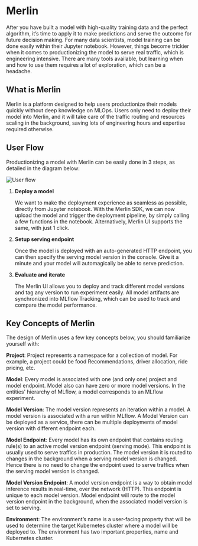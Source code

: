 # Merlin

After you have built a model with high-quality training data and the perfect algorithm, it’s time to apply it to make predictions and serve the outcome for future decision making.
For many data scientists, model training can be done easily within their Jupyter notebook. However, things become trickier when it comes to productionizing the model to serve real traffic, which is engineering intensive. There are many tools available, but learning when and how to use them requires a lot of exploration, which can be a headache.

## What is Merlin

Merlin is a platform designed to help users productionize their models quickly without deep knowledge on MLOps. Users only need to deploy their model into Merlin, and it will take care of the traffic routing and resources scaling in the background, saving lots of engineering hours and expertise required otherwise.

## User Flow

Productionizing a model with Merlin can be easily done in 3 steps, as detailed in the diagram below:

![User flow](./diagrams/user_flow.drawio.svg)

1. **Deploy a model**

    We want to make the deployment experience as seamless as possible, directly from Jupyter notebook. With the Merlin SDK, we can now upload the model and trigger the deployment pipeline, by simply calling a few functions in the notebook. Alternatively, Merlin UI supports the same, with just 1 click.

2. **Setup serving endpoint**

    Once the model is deployed with an auto-generated HTTP endpoint, you can then specify the serving model version in the console. Give it a minute and your model will automagically be able to serve prediction.

3. **Evaluate and iterate**

    The Merlin UI allows you to deploy and track different model versions and tag any version to run experiment easily. All model artifacts are synchronized into MLflow Tracking, which can be used to track and compare the model performance.

## Key Concepts of Merlin

The design of Merlin uses a few key concepts below, you should familiarize yourself with:

**Project**: Project represents a namespace for a collection of model. For example, a project could be food Recommendations, driver allocation, ride pricing, etc.

**Model**: Every model is associated with one (and only one) project and model endpoint. Model also can have zero or more model versions. In the entities' hierarchy of MLflow, a model corresponds to an MLflow experiment.

**Model Version**: The model version represents an iteration within a model. A model version is associated with a run within MLflow. A Model Version can be deployed as a service, there can be multiple deployments of model version with different endpoint each.

**Model Endpoint**: Every model has its own endpoint that contains routing rule(s) to an active model version endpoint (serving mode). This endpoint is usually used to serve traffics in production. The model version it is routed to changes in the background when a serving model version is changed. Hence there is no need to change the endpoint used to serve traffics when the serving model version is changed.

**Model Version Endpoint**: A model version endpoint is a way to obtain model inference results in real-time, over the network (HTTP). This endpoint is unique to each model version. Model endpoint will route to the model version endpoint in the background, when the associated model version is set to serving.

**Environment**: The environment’s name is a user-facing property that will be used to determine the target Kubernetes cluster where a model will be deployed to. The environment has two important properties, name and Kubernetes cluster.
